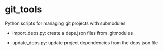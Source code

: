 git_tools 
====================================

Python scripts for managing git projects with submodules

- import_deps.py: create a deps.json files from .gitmodules

- update_deps.py: update project dependencies from the deps.json file

